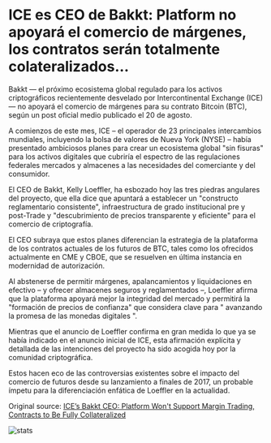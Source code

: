 # ICE es CEO de Bakkt: Platform no apoyará el comercio de márgenes, los contratos serán totalmente colateralizados...

Bakkt — el próximo ecosistema global regulado para los activos criptográficos recientemente desvelado por Intercontinental Exchange (ICE) — no apoyará el comercio de márgenes para su contrato Bitcoin (BTC), según un post oficial medio publicado el 20 de agosto.

A comienzos de este mes, ICE – el operador de 23 principales intercambios mundiales, incluyendo la bolsa de valores de Nueva York (NYSE) – había presentado ambiciosos planes para crear un ecosistema global "sin fisuras" para los activos digitales que cubriría el espectro de las regulaciones federales mercados y almacenes a las necesidades del comerciante y del consumidor.

El CEO de Bakkt, Kelly Loeffler, ha esbozado hoy las tres piedras angulares del proyecto, que ella dice que apuntará a establecer un "constructo reglamentario consistente", infraestructura de grado institucional pre y post-Trade y "descubrimiento de precios transparente y eficiente" para el comercio de criptografía.

El CEO subraya que estos planes diferencian la estrategia de la plataforma de los contratos actuales de los futuros de BTC, tales como los ofrecidos actualmente en CME y CBOE, que se resuelven en última instancia en modernidad de autorización.

Al abstenerse de permitir márgenes, apalancamientos y liquidaciones en efectivo – y ofrecer almacenes seguros y reglamentados –, Loeffler afirma que la plataforma apoyará mejor la integridad del mercado y permitirá la "formación de precios de confianza" que considera clave para " avanzando la promesa de las monedas digitales ".

Mientras que el anuncio de Loeffler confirma en gran medida lo que ya se había indicado en el anuncio inicial de ICE, esta afirmación explícita y detallada de las intenciones del proyecto ha sido acogida hoy por la comunidad criptográfica.

Estos hacen eco de las controversias existentes sobre el impacto del comercio de futuros desde su lanzamiento a finales de 2017, un probable ímpetu para la diferenciación enfática de Loeffler en la actualidad.

Original source: [ICE’s Bakkt CEO: Platform Won't Support Margin Trading, Contracts to Be Fully Collateralized](https://cointelegraph.com/news/ices-bakkt-ceo-platform-wont-support-margin-trading-contracts-to-be-fully-collateralized)

![stats](https://c.statcounter.com/11760860/0/a89fa40b/1/ "stats")